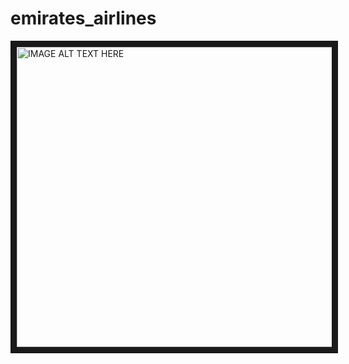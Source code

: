 # emirates_airlines

<!-- [![IMAGE ALT TEXT HERE](https://img.youtube.com/vi/K39OO24kjmk/0.jpg)](https://www.youtube.com/watch?v=K39OO24kjmk) -->

<a href="http://www.youtube.com/watch?feature=player_embedded&v=K39OO24kjmk
" target="_blank"><img src="http://img.youtube.com/vi/K39OO24kjmk/0.jpg" 
alt="IMAGE ALT TEXT HERE" width="640" height="480" border="10" /></a>

